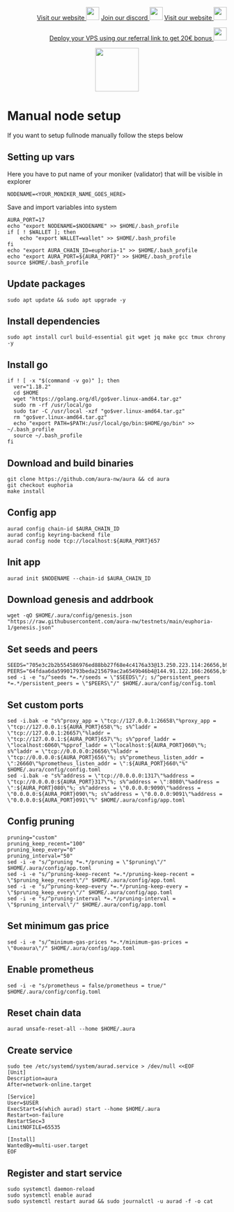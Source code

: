 <p style="font-size:14px" align="right">
<a href="https://kjnodes.com/" target="_blank">Visit our website <img src="https://user-images.githubusercontent.com/50621007/168689709-7e537ca6-b6b8-4adc-9bd0-186ea4ea4aed.png" width="30"/></a>
<a href="https://discord.gg/EY35ZzXY" target="_blank">Join our discord <img src="https://user-images.githubusercontent.com/50621007/176236430-53b0f4de-41ff-41f7-92a1-4233890a90c8.png" width="30"/></a>
<a href="https://kjnodes.com/" target="_blank">Visit our website <img src="https://user-images.githubusercontent.com/50621007/168689709-7e537ca6-b6b8-4adc-9bd0-186ea4ea4aed.png" width="30"/></a>
</p>

<p style="font-size:14px" align="right">
<a href="https://hetzner.cloud/?ref=y8pQKS2nNy7i" target="_blank">Deploy your VPS using our referral link to get 20€ bonus <img src="https://user-images.githubusercontent.com/50621007/174612278-11716b2a-d662-487e-8085-3686278dd869.png" width="30"/></a>
</p>

<p align="center">
  <img height="100" height="auto" src="https://user-images.githubusercontent.com/50621007/177979901-4ac785e2-08c3-4d61-83df-b451a2ed9e68.png">
</p>

# Manual node setup
If you want to setup fullnode manually follow the steps below

## Setting up vars
Here you have to put name of your moniker (validator) that will be visible in explorer
```
NODENAME=<YOUR_MONIKER_NAME_GOES_HERE>
```

Save and import variables into system
```
AURA_PORT=17
echo "export NODENAME=$NODENAME" >> $HOME/.bash_profile
if [ ! $WALLET ]; then
	echo "export WALLET=wallet" >> $HOME/.bash_profile
fi
echo "export AURA_CHAIN_ID=euphoria-1" >> $HOME/.bash_profile
echo "export AURA_PORT=${AURA_PORT}" >> $HOME/.bash_profile
source $HOME/.bash_profile
```

## Update packages
```
sudo apt update && sudo apt upgrade -y
```

## Install dependencies
```
sudo apt install curl build-essential git wget jq make gcc tmux chrony -y
```

## Install go
```
if ! [ -x "$(command -v go)" ]; then
  ver="1.18.2"
  cd $HOME
  wget "https://golang.org/dl/go$ver.linux-amd64.tar.gz"
  sudo rm -rf /usr/local/go
  sudo tar -C /usr/local -xzf "go$ver.linux-amd64.tar.gz"
  rm "go$ver.linux-amd64.tar.gz"
  echo "export PATH=$PATH:/usr/local/go/bin:$HOME/go/bin" >> ~/.bash_profile
  source ~/.bash_profile
fi
```

## Download and build binaries
```
git clone https://github.com/aura-nw/aura && cd aura
git checkout euphoria
make install
```

## Config app
```
aurad config chain-id $AURA_CHAIN_ID
aurad config keyring-backend file
aurad config node tcp://localhost:${AURA_PORT}657
```

## Init app
```
aurad init $NODENAME --chain-id $AURA_CHAIN_ID
```

## Download genesis and addrbook
```
wget -qO $HOME/.aura/config/genesis.json "https://raw.githubusercontent.com/aura-nw/testnets/main/euphoria-1/genesis.json"
```

## Set seeds and peers
```
SEEDS="705e3c2b2b554586976ed88bb27f68e4c4176a33@13.250.223.114:26656,b9243524f659f2ff56691a4b2919c3060b2bb824@13.214.5.1:26656"
PEERS="64fdaa6da59901793beda215679ac2a6549b46b4@144.91.122.166:26656,bfa492255ba40d3422f3078bfd6e55696ba005c0@65.108.101.50:60756,6e36fc042ea8210d34d6c7629586b555ecb84307@51.91.146.110:26656,dff707e0f328221d3bb76f64e8bdb08797bac97a@65.108.43.116:26656,3d6b07bdb11754c8c8512525dac109d8bdee3857@65.21.53.39:56656"
sed -i -e "s/^seeds *=.*/seeds = \"$SEEDS\"/; s/^persistent_peers *=.*/persistent_peers = \"$PEERS\"/" $HOME/.aura/config/config.toml
```

## Set custom ports
```
sed -i.bak -e "s%^proxy_app = \"tcp://127.0.0.1:26658\"%proxy_app = \"tcp://127.0.0.1:${AURA_PORT}658\"%; s%^laddr = \"tcp://127.0.0.1:26657\"%laddr = \"tcp://127.0.0.1:${AURA_PORT}657\"%; s%^pprof_laddr = \"localhost:6060\"%pprof_laddr = \"localhost:${AURA_PORT}060\"%; s%^laddr = \"tcp://0.0.0.0:26656\"%laddr = \"tcp://0.0.0.0:${AURA_PORT}656\"%; s%^prometheus_listen_addr = \":26660\"%prometheus_listen_addr = \":${AURA_PORT}660\"%" $HOME/.aura/config/config.toml
sed -i.bak -e "s%^address = \"tcp://0.0.0.0:1317\"%address = \"tcp://0.0.0.0:${AURA_PORT}317\"%; s%^address = \":8080\"%address = \":${AURA_PORT}080\"%; s%^address = \"0.0.0.0:9090\"%address = \"0.0.0.0:${AURA_PORT}090\"%; s%^address = \"0.0.0.0:9091\"%address = \"0.0.0.0:${AURA_PORT}091\"%" $HOME/.aura/config/app.toml
```

## Config pruning
```
pruning="custom"
pruning_keep_recent="100"
pruning_keep_every="0"
pruning_interval="50"
sed -i -e "s/^pruning *=.*/pruning = \"$pruning\"/" $HOME/.aura/config/app.toml
sed -i -e "s/^pruning-keep-recent *=.*/pruning-keep-recent = \"$pruning_keep_recent\"/" $HOME/.aura/config/app.toml
sed -i -e "s/^pruning-keep-every *=.*/pruning-keep-every = \"$pruning_keep_every\"/" $HOME/.aura/config/app.toml
sed -i -e "s/^pruning-interval *=.*/pruning-interval = \"$pruning_interval\"/" $HOME/.aura/config/app.toml
```

## Set minimum gas price
```
sed -i -e "s/^minimum-gas-prices *=.*/minimum-gas-prices = \"0ueaura\"/" $HOME/.aura/config/app.toml
```

## Enable prometheus
```
sed -i -e "s/prometheus = false/prometheus = true/" $HOME/.aura/config/config.toml
```

## Reset chain data
```
aurad unsafe-reset-all --home $HOME/.aura
```

## Create service
```
sudo tee /etc/systemd/system/aurad.service > /dev/null <<EOF
[Unit]
Description=aura
After=network-online.target

[Service]
User=$USER
ExecStart=$(which aurad) start --home $HOME/.aura
Restart=on-failure
RestartSec=3
LimitNOFILE=65535

[Install]
WantedBy=multi-user.target
EOF
```

## Register and start service
```
sudo systemctl daemon-reload
sudo systemctl enable aurad
sudo systemctl restart aurad && sudo journalctl -u aurad -f -o cat
```
